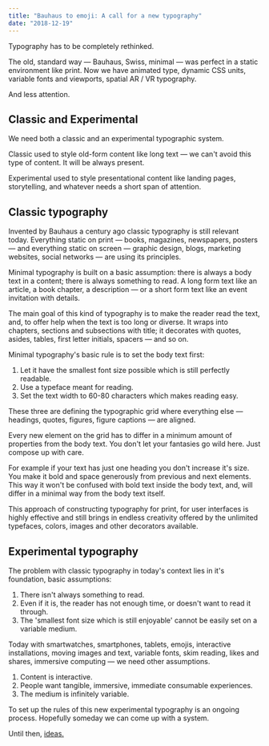 ```yaml
---
title: "Bauhaus to emoji: A call for a new typography"
date: "2018-12-19"
---
```


Typography has to be completely rethinked.

The old, standard way — Bauhaus, Swiss, minimal — was perfect in a static environment like print. Now we have animated type, dynamic CSS units, variable fonts and viewports, spatial AR / VR typography.

And less attention.

## Classic and Experimental

We need both a classic and an experimental typographic system.

Classic used to style old-form content like long text — we can't avoid this type of content. It will be always present.

Experimental used to style presentational content like landing pages, storytelling, and whatever needs a short span of attention.


## Classic typography

Invented by Bauhaus a century ago classic typography is still relevant today. Everything static on print — books, magazines, newspapers, posters — and everything static on screen — graphic design, blogs, marketing websites, social networks — are using its principles.

Minimal typography is built on a basic assumption: there is always a body text in a content; there is always something to read. A long form text like an article, a book chapter, a description — or a short form text like an event invitation with details.

The main goal of this kind of typography is to make the reader read the text, and, to offer help when the text is too long or diverse. It wraps into chapters, sections and subsections with title; it decorates with quotes, asides, tables, first letter initials, spacers — and so on.

Minimal typography's basic rule is to set the body text first:

1. Let it have the smallest font size possible which is still perfectly readable.
2. Use a typeface meant for reading.
3. Set the text width to 60-80 characters which makes reading easy.

These three are defining the typographic grid where everything else — headings, quotes, figures, figure captions — are aligned.

Every new element on the grid has to differ in a minimum amount of properties from the body text. You don't let your fantasies go wild here. Just compose up with care.

For example if your text has just one heading you don't increase it's size. You make it bold and space generously from previous and next elements. This way it won't be confused with bold text inside the body text, and, will differ in a minimal way from the body text itself.

This approach of constructing typography for print, for user interfaces is highly effective and still brings in endless creativity offered by the unlimited typefaces, colors, images and other decorators available.

## Experimental typography

The problem with classic typography in today's context lies in it's foundation, basic assumptions:

1. There isn't always something to read.
2. Even if it is, the reader has not enough time, or doesn't want to read it through.
3. The 'smallest font size which is still enjoyable' cannot be easily set on a variable medium.

Today with smartwatches, smartphones, tablets, emojis, interactive installations, moving images and text, variable fonts, skim reading, likes and shares, immersive computing — we need other assumptions.

1. Content is interactive.
2. People want tangible, immersive, immediate consumable experiences.
3. The medium is infinitely variable.

To set up the rules of this new experimental typography is an ongoing process. Hopefully someday we can come up with a system.

Until then, [ideas.](http://metamn.io/mr-ui/?selectedKind=Basics%2FTypography%20%E2%9C%97&selectedStory=Overview&full=0&addons=1&stories=1&panelRight=0&addonPanel=storybook-addon-background%2Fbackground-panel&background=beige)
